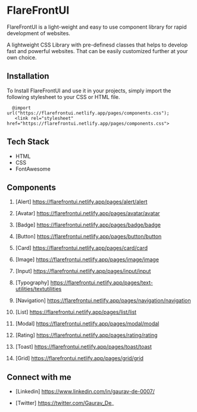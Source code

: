 # FlareFrontUI
 FlareFrontUI is a light-weight and easy to use component library for rapid development of websites.

A lightweight CSS Library with pre-definesd classes that helps to develop fast and powerful websites.
That can be easily customized further at your own choice.   

## Installation

To Install FlareFrontUI and use it in your projects, simply import the following stylesheet to your CSS or HTML file.
```shell
  @import url("https://flarefrontui.netlify.app/pages/components.css");
   <link rel="stylesheet" href="https://flarefrontui.netlify.app/pages/components.css">
```

## Tech Stack 

- HTML
- CSS
- FontAwesome

## Components
1. [Alert] https://flarefrontui.netlify.app/pages/alert/alert

2. [Avatar] https://flarefrontui.netlify.app/pages/avatar/avatar

3. [Badge] https://flarefrontui.netlify.app/pages/badge/badge

4. [Button] https://flarefrontui.netlify.app/pages/button/button

5. [Card] https://flarefrontui.netlify.app/pages/card/card

6. [Image] https://flarefrontui.netlify.app/pages/image/image

7. [Input] https://flarefrontui.netlify.app/pages/input/input

8. [Typography] https://flarefrontui.netlify.app/pages/text-utilities/textutilities

9. [Navigation] https://flarefrontui.netlify.app/pages/navigation/navigation

10. [List] https://flarefrontui.netlify.app/pages/list/list

11. [Modal] https://flarefrontui.netlify.app/pages/modal/modal

12. [Rating] https://flarefrontui.netlify.app/pages/rating/rating

13. [Toast] https://flarefrontui.netlify.app/pages/toast/toast

14. [Grid] https://flarefrontui.netlify.app/pages/grid/grid


## Connect with me
- [Linkedin] https://www.linkedin.com/in/gaurav-de-0007/

- [Twitter] https://twitter.com/Gaurav_De_
